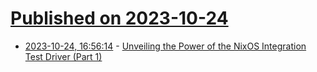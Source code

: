 # [Published on 2023-10-24](index.md)

* [2023-10-24, 16:56:14](https://lobste.rs/s/prahuv/unveiling_power_nixos_integration_test) - [Unveiling the Power of the NixOS Integration Test Driver (Part 1)](https://nixcademy.com/2023/10/24/nixos-integration-tests/)
